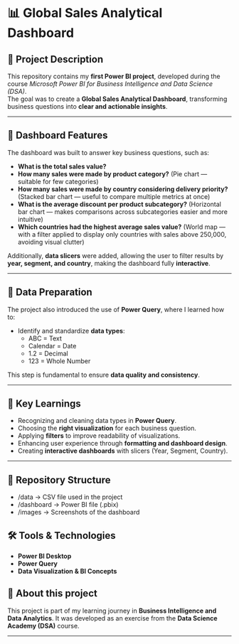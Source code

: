 # 📊 Global Sales Analytical Dashboard

## 📌 Project Description
This repository contains my **first Power BI project**, developed during the course *Microsoft Power BI for Business Intelligence and Data Science (DSA)*.  
The goal was to create a **Global Sales Analytical Dashboard**, transforming business questions into **clear and actionable insights**.

---

## 🚀 Dashboard Features
The dashboard was built to answer key business questions, such as:

- **What is the total sales value?**  
- **How many sales were made by product category?** (Pie chart — suitable for few categories)  
- **How many sales were made by country considering delivery priority?** (Stacked bar chart — useful to compare multiple metrics at once)  
- **What is the average discount per product subcategory?** (Horizontal bar chart — makes comparisons across subcategories easier and more intuitive)  
- **Which countries had the highest average sales value?** (World map — with a filter applied to display only countries with sales above 250,000, avoiding visual clutter)  

Additionally, **data slicers** were added, allowing the user to filter results by **year, segment, and country**, making the dashboard fully **interactive**.

---

## 🧪 Data Preparation
The project also introduced the use of **Power Query**, where I learned how to:
- Identify and standardize **data types**:  
  - ABC = Text  
  - Calendar = Date  
  - 1.2 = Decimal  
  - 123 = Whole Number  

This step is fundamental to ensure **data quality and consistency**.

---

## 🎯 Key Learnings
- Recognizing and cleaning data types in **Power Query**.  
- Choosing the **right visualization** for each business question.  
- Applying **filters** to improve readability of visualizations.  
- Enhancing user experience through **formatting and dashboard design**.  
- Creating **interactive dashboards** with slicers (Year, Segment, Country).  

---

## 📂 Repository Structure
- /data → CSV file used in the project
- /dashboard → Power BI file (.pbix)
- /images → Screenshots of the dashboard

## 🛠️ Tools & Technologies
- **Power BI Desktop**  
- **Power Query**  
- **Data Visualization & BI Concepts**  

## 📢 About this project
This project is part of my learning journey in **Business Intelligence and Data Analytics**. It was developed as an exercise from the **Data Science Academy (DSA)** course.  

---

